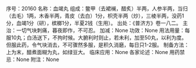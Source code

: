 序号：20160
名称：血竭丸
组成：鳖甲（去裙襕，醋炙）半两，人参半两，当归（去毛）1两，木香半两，青皮（去白）1分，枳壳半两（炒），三棱半两，没药1分，血竭1分（研），槟榔1分，半夏2钱（生用）。
出处：《普济方》卷一八二。
主治：一切气块刺痛，暮夜即作，不可忍。
加减：None
功效：None
用法用量：每服10丸；白汤送下，不拘时候。大腑利时则止，若未利，加至50丸，以利为度。但服此药，令气块消去，不可骤然多服，是积久消磨，每日只1-2服。
制备方法：上为末，醋煮面糊为丸，如绿豆大。
临床应用：None
各家论述：None
用药禁忌：None
附注：None
